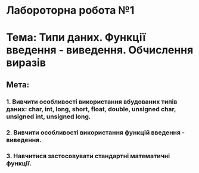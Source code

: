 # Лабороторна робота №1
# Тема: Типи даних. Функції введення - виведення. Обчислення виразів
## Мета: 
### 1. Вивчити особливості використання  вбудованих типів даних: char,  int,  long, short, float, double, unsigned char, unsigned int, unsigned long.
### 2. Вивчити особливості використання функцій введення - виведення.
### 3. Навчитися застосовувати стандартні математичні функції.
